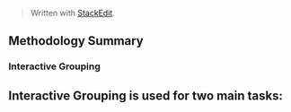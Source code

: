 > Written with [StackEdit](https://stackedit.io/).

## Methodology Summary

### Interactive Grouping

Interactive Grouping is used for two main tasks:
- 
<!--stackedit_data:
eyJoaXN0b3J5IjpbNTM5Njg0ODZdfQ==
-->